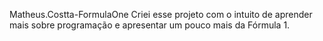  Matheus.Costta-FormulaOne
Criei esse projeto com o intuito de aprender mais sobre programação e apresentar um pouco mais da Fórmula 1.
